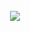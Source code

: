 <div align="center">
	<br>
    	<a href="https://github.com/Neelanjan-chakraborty/Neelanjan-chakraborty/blob/4a302d9fb79bcd86c03cec0b727b5c06715cf399/Header.svg">
			<img src="http://i.imgur.com/A2SsNW1h.gif">
	</a>
	<br>
	</div>
